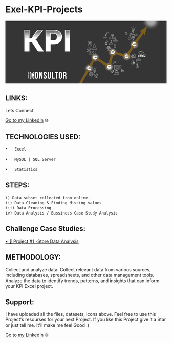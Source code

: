 # Exel-KPI-Projects
![KPI](KPI.png)
 

## LINKS: 

Lets Connect

[Go to my LinkedIn](https://www.linkedin.com/in/nitesh-gautam-2a7a87209/) 🌐


## TECHNOLOGIES USED:

    •	Excel

    •	MySQL | SQL Server

    •	Statistics
    
   ## STEPS:

    i) Data subset collected from online.
    ii) Data Cleaning & Finding Missing values
    iii) Data Processing 
    iv) Data Analysis / Bussiness Case Study Analysis

## Challenge Case Studies:


[• 🛒 Project #1 -Store Data Analysis](https://github.com/NiteshGautam20/Excel-KPI-Projects/tree/main/Store%20Data%20Analysis) 



## METHODOLOGY: 

Collect and analyze data: Collect relevant data from various sources, including databases, spreadsheets, and other data management tools. Analyze the data to identify trends, patterns, and insights that can inform your KPI Excel project.



 ## Support:

I have uploaded all the files, datasets, icons above. Feel free to use this Project's resourses for your next Project. If you like this Project give it a Star or just tell me. It'll make me feel Good :)

[Go to my LinkedIn](https://www.linkedin.com/in/nitesh-gautam-2a7a87209/) 🌐
    


